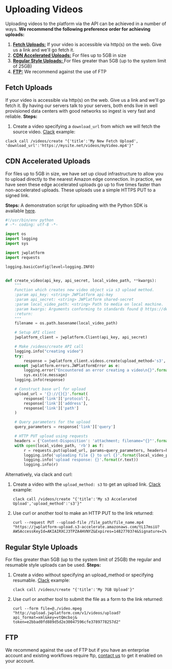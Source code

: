 # Uploading Videos

Uploading videos to the platform via the API can be achieved in a number of ways. **We recommend the following preference order for achieving uploads:**

1. [**Fetch Uploads:**](#fetch-uploads) If your video is accessible via http(s) on the web. Give us a link and we'll go fetch it.
2. [**CDN Accelerated Uploads:**](#cdn-accelerated-uploads) For files up to 5GB in size
3. [**Regular Style Uploads:** ](#regular-style-uploads) For files greater than 5GB (up to the system limit of 25GB)
4. [**FTP:**](#ftp) We recommend against the use of FTP

## Fetch Uploads 
If your video is accessible via http(s) on the web. Give us a link and we'll go fetch it. By having our servers talk to your servers, both ends live in well provisioned data centers with good networks so ingest is very fast and reliable. **Steps:**
1. Create a video specifying a ``download_url`` from which we will fetch the source video. [Clack](https://github.com/rmnl/clack) example:

```
clack call /videos/create "{'title':'My New Fetch Upload', 'download_url':'https://mysite.net/videos/myVideo.mp4'}"
```

## CDN Accelerated Uploads

For files up to 5GB in size, we have set up cloud infrastructure to allow you to upload directly to the nearest Amazon edge connection. In practice, we have seen these edge accelerated uploads go up to five times faster than non-accelerated uploads. These uploads use a simple HTTPS PUT to a signed link. 

**Steps:** A demonstration script for uploading with the Python SDK is available [here](https://github.com/jwplayer/jwplatform-py/blob/master/examples/video_s3_create.py).

```python
#!/usr/bin/env python
# -*- coding: utf-8 -*-

import os
import logging
import sys

import jwplatform
import requests

logging.basicConfig(level=logging.INFO)


def create_video(api_key, api_secret, local_video_path, **kwargs):
    """
    Function which creates new video object via s3 upload method.
    :param api_key: <string> JWPlatform api-key
    :param api_secret: <string> JWPlatform shared-secret
    :param local_video_path: <string> Path to media on local machine.
    :param kwargs: Arguments conforming to standards found @ https://developer.jwplayer.com/    jw-platform /refer  methvideos/create.html
    :return:
    """
    filename = os.path.basename(local_video_path)

    # Setup API client
    jwplatform_client = jwplatform.Client(api_key, api_secret)

    # Make /videos/create API call
    logging.info("creating video")
    try:
        response = jwplatform_client.videos.create(upload_method='s3', **kwargs)
    except jwplatform.errors.JWPlatformError as e:
        logging.error("Encountered an error creating a video\n{}".format(e))
        sys.exit(e.message)
    logging.info(response)

    # Construct base url for upload
    upload_url = '{}://{}{}'.format(
        response['link']['protocol'],
        response['link']['address'],
        response['link']['path']
    )

    # Query parameters for the upload
    query_parameters = response['link']['query']

    # HTTP PUT upload using requests
    headers = {'Content-Disposition': 'attachment; filename="{}"'.format(filename)}
    with open(local_video_path, 'rb') as f:
        r = requests.put(upload_url, params=query_parameters, headers=headers, data=f)
        logging.info('uploading file {} to url {}'.format(local_video_path, r.url))
        logging.info('upload response: {}'.format(r.text))
        logging.info(r)
```

Alternatively, via clack and curl:

1. Create a video with the `upload_method: s3` to get an upload link. [Clack](https://github.com/rmnl/clack) example:

    ```
    clack call /videos/create "{'title':'My s3 Accelerated Upload','upload_method':'s3'}"
    ```

2. Use curl or another tool to make an HTTP PUT to the link returned:

    ```
    curl --request PUT --upload-file /file_path/file_name.mp4 "https://jwplatform-upload.s3-accelerate.amazonaws.com/tL17msiU?AWSAccessKeyId=AKIAIRXCJ3TPZA4HVNYZ&Expires=1482770374&Signature=1%2Fl%2BL6%2FyOE05dNEbXHW8sw7TGF4%3D"
    ```

## Regular Style Uploads
For files greater than 5GB (up to the system limit of 25GB) the regular and resumable style uploads can be used. **Steps:**

1. Create a video without specifying an upload_method or specifying resumable. [Clack](https://github.com/rmnl/clack) example:

    ```
    clack call /videos/create "{'title':'My 7GB Upload'}"
    ```

2. Use curl or another tool to submit the file as a form to the link returned:

    ```
    curl --form file=@./video.mpeg "http://upload.jwplatform.com/v1/videos/upload?api_format=xml&key=vtQmcboj&  token=e2bbad0fd889d5d2e30047596cfe3789778257d2"
    ```

## FTP

We recommend against the use of FTP but if you have an enterprise account and existing workflows require ftp, [contact us](https://www.jwplayer.com/contact-us/?utm_source=developer&utm_medium=CTA&utm_campaign=platform-docs) to get it enabled on your account.
